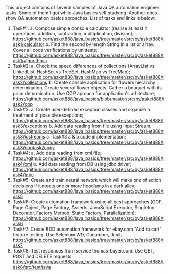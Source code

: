 This project contains of several samples of Java QA automation engineer tasks.
Some of them I got while Java basics self studying. Another ones show QA automation basics aproaches.
List of tasks and links is below:

1) Task#1:
        a. Compose simple console calculator (realise at least 4 operations: addition, subtraction, multiplication, division);
           https://github.com/asket888/java_basics/tree/master/src/by/asket888/task1/calculator
        b. Find the second by length String in a list or array. Cover all code verifications by unittests;
           https://github.com/asket888/java_basics/tree/master/src/by/asket888/task1/algorithmic
2) Task#2:
        a. Check the speed differences of collections (ArrayList vs LinkedList, HashSet vs TreeSet, HashMap vs TreeMap);
           https://github.com/asket888/java_basics/tree/master/src/by/asket888/task2/collections
        b. Create console application for flowers hierarchy determination. Create several flower objects.
           Gather a bouquet with its price determination. Use OOP aproach for application's arhitecture;
           https://github.com/asket888/java_basics/blob/master/src/by/asket888/task2/oop
3) Task#3:
        a. Create user-defined exception classes and organize a treatment of possible exceptions;
           https://github.com/asket888/java_basics/tree/master/src/by/asket888/task3/exceptions
        b. Add data reading from file using Input Stream;
           https://github.com/asket888/java_basics/tree/master/src/by/asket888/task3/iostreams
        c. Task#3 a & b code implementation;
           https://github.com/asket888/java_basics/tree/master/src/by/asket888/task3/ooptask2copy
4) Task#4:
        a. Add data reading from xml file;
           https://github.com/asket888/java_basics/tree/master/src/by/asket888/task4/xml
        b. Add data reading from DB using jdbc driver;
           https://github.com/asket888/java_basics/tree/master/src/by/asket888/task4/jdbc
5) Task#5:
        Create and train neural network which will make one of action decisions if it meets one or more hoodlums in a dark alley;
        https://github.com/asket888/java_basics/tree/master/src/by/asket888/task5
6) Task#6:
        Create automation framework using all best approaches (OOP, Page Object, Page Factory, Asserts, JavaScript Executor, Singleton,
        Decorator, Factory Method, Static Factory, Parallelization);
        https://github.com/asket888/java_basics/tree/master/src/by/asket888/task6
7) Task#7:
        Create BDD automation framework for ebay.com "Add to cart" feature testing. Use  Selenium WD, Cucumber, Junit;
        https://github.com/asket888/java_basics/tree/master/src/by/asket888/task7
8) Task#8:
        Test responces from service thomas-bayer.com. Use GET, POST and DELETE requests;
        https://github.com/asket888/java_basics/tree/master/src/by/asket888/task8/src/test/java

